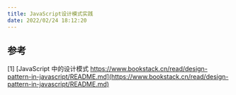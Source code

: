```yaml
---
title: JavaScript设计模式实践
date: 2022/02/24 18:12:20
---
```


## 参考

[1] [JavaScript 中的设计模式 https://www.bookstack.cn/read/design-pattern-in-javascript/README.md](https://www.bookstack.cn/read/design-pattern-in-javascript/README.md)

